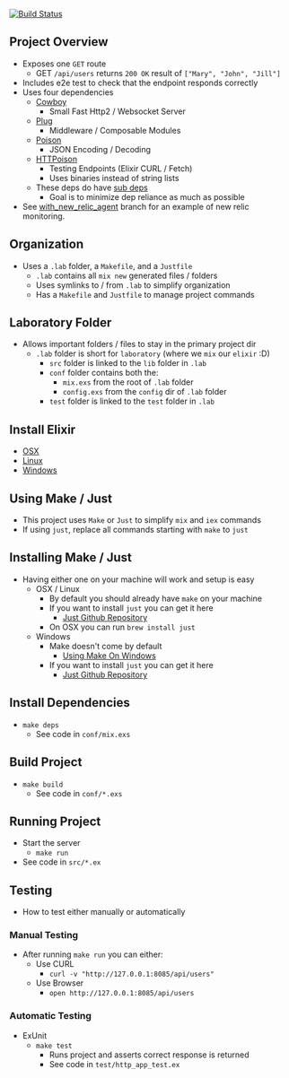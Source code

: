 [![Build Status](https://travis-ci.org/afaur/elixir-plug-api.svg?branch=master)](https://travis-ci.org/afaur/elixir-plug-api)

## Project Overview
  - Exposes one `GET` route
    - GET `/api/users` returns `200 OK` result of `["Mary", "John", "Jill"]`
  - Includes e2e test to check that the endpoint responds correctly
  - Uses four dependencies
    - [Cowboy](https://github.com/ninenines/cowboy)
      - Small Fast Http2 / Websocket Server
    - [Plug](https://github.com/elixir-plug/plug)
      - Middleware / Composable Modules 
    - [Poison](https://github.com/devinus/poison)
      - JSON Encoding / Decoding
    - [HTTPoison](https://github.com/edgurgel/httpoison)
      - Testing Endpoints (Elixir CURL / Fetch)
      - Uses binaries instead of string lists
    - These deps do have [sub deps](https://github.com/afaur/elixir-plug-api/blob/master/.lab/mix.lock)
      - Goal is to minimize dep reliance as much as possible
  - See [with_new_relic_agent](https://github.com/afaur/elixir-plug-api/tree/with_new_relic_agent)
    branch for an example of new relic monitoring.

## Organization
  - Uses a `.lab` folder, a `Makefile`, and a `Justfile`
    - `.lab` contains all `mix new` generated files / folders
    - Uses symlinks to / from `.lab` to simplify organization
    - Has a `Makefile` and `Justfile` to manage project commands

## Laboratory Folder
  - Allows important folders / files to stay in the primary project dir
    - `.lab` folder is short for `laboratory` (where we `mix` our `elixir` :D)
      - `src` folder is linked to the `lib` folder in `.lab`
      - `conf` folder contains both the:
        - `mix.exs` from the root of `.lab` folder
        - `config.exs` from the `config` dir of `.lab` folder
      - `test` folder is linked to the `test` folder in `.lab`

## Install Elixir
  - [OSX](https://elixir-lang.org/install.html#mac-os-x)
  - [Linux](https://elixir-lang.org/install.html#unix-and-unix-like)
  - [Windows](https://elixir-lang.org/install.html#windows)

## Using Make / Just
  - This project uses `Make` or `Just` to simplify `mix` and `iex` commands
  - If using `just`, replace all commands starting with `make` to `just`

## Installing Make / Just
  - Having either one on your machine will work and setup is easy
    - OSX / Linux
      - By default you should already have `make` on your machine
      - If you want to install `just` you can get it here
        - [Just Github Repository](https://github.com/casey/just)
      - On OSX you can run `brew install just`
    - Windows
      - Make doesn't come by default 
        - [Using Make On Windows](https://stackoverflow.com/questions/12881854/how-to-use-gnu-make-on-windows)
      - If you want to install `just` you can get it here
        - [Just Github Repository](https://github.com/casey/just)

## Install Dependencies
  - `make deps`
    - See code in `conf/mix.exs`

## Build Project
  - `make build`
    - See code in `conf/*.exs`

## Running Project
  - Start the server
    - `make run`
  - See code in `src/*.ex`

## Testing
  - How to test either manually or automatically
  ### Manual Testing
  - After running `make run` you can either:
    - Use CURL
      - `curl -v "http://127.0.0.1:8085/api/users"`
    - Use Browser
      - `open http://127.0.0.1:8085/api/users`
  ### Automatic Testing
  - ExUnit
    - `make test`
      - Runs project and asserts correct response is returned
      - See code in `test/http_app_test.ex`
